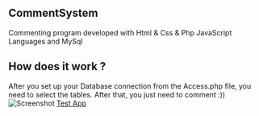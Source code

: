 ## CommentSystem 
Commenting program developed with Html &amp; Css &amp; Php JavaScript Languages ​​and MySql 
## How does it work ? 
After you set up your Database connection from the Access.php file, you need to select the tables. After that, you just need to comment :)) 
![Screenshot](https://raw.githubusercontent.com/doguazad/CommentSystem/main/Screenshot_2.png)
[Test App](https://test.gezegendigital.net)
